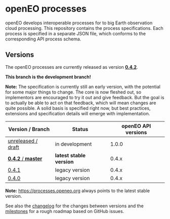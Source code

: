 # openEO processes

openEO develops interoperable processes for to big Earth observation cloud processing. This repository contains the process specifications. Each process is specified in a separate JSON file, which conforms to the corresponding API process schema.

## Versions

The openEO processes are currently released as version [**0.4.2**](http://processes.openeo.org/0.4.2).

**This branch is the development branch!**

**Note:** The specification is currently still an early version, with the potential for some major things to change. The core is now fleshed out, so implementors are encouraged to try it out and give feedback. But the goal is to actually be able to act on that feedback, which will mean changes are quite possible. A solid basis is specified right now, but best practices, extensions and specification details will emerge with implementation.

| Version / Branch                                             | Status                    | openEO API versions |
| ------------------------------------------------------------ | ------------------------- | ------------------- |
| [unreleased / draft](https://processes.openeo.org/draft)     | in development            | 1.0.0               |
| [**0.4.2** / **master**](https://processes.openeo.org/0.4.2) | **latest stable version** | 0.4.x               |
| [0.4.1](https://processes.openeo.org/0.4.1/)                 | legacy version            | 0.4.x               |
| [0.4.0](https://processes.openeo.org/0.4.0/)                 | legacy version            | 0.4.x               |

**Note:** https://processes.openeo.org always points to the latest stable version.

See also the [changelog](CHANGELOG.md) for the changes between versions and the [milestones](https://github.com/Open-EO/openeo-api/milestones) for a rough roadmap based on GitHub issues.
